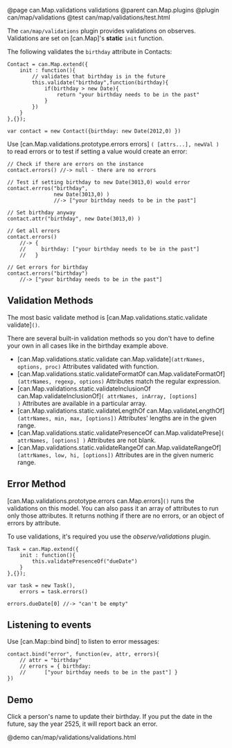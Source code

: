 @page can.Map.validations validations
@parent can.Map.plugins
@plugin can/map/validations
@test can/map/validations/test.html

The `can/map/validations` plugin provides validations on observes. Validations
are set on [can.Map]'s __static__ `init` function.

The following validates the `birthday` attribute in Contacts:


    Contact = can.Map.extend({
    	init : function(){
    		// validates that birthday is in the future
    		this.validate("birthday",function(birthday){
    			if(birthday > new Date){
    				return "your birthday needs to be in the past"
    			}
    		})
    	}
    },{});
    
    var contact = new Contact({birthday: new Date(2012,0) })


Use [can.Map.validations.prototype.errors errors] `( [attrs...], newVal )` to read errors
or to test if setting a value would create an error:

    // Check if there are errors on the instance
    contact.errors() //-> null - there are no errors
    
    // Test if setting birthday to new Date(3013,0) would error
    contact.errros("birthday", 
                   new Date(3013,0) ) 
                   //-> ["your birthday needs to be in the past"] 
    
    // Set birthday anyway
    contact.attr("birthday", new Date(3013,0) )
    
    // Get all errors
    contact.errors() 
        //-> {
        //     birthday: ["your birthday needs to be in the past"]
        //   }
        
    // Get errors for birthday
    contact.errors("birthday") 
        //-> ["your birthday needs to be in the past"]

## Validation Methods


The most basic validate method is [can.Map.validations.static.validate validate]<code>()</code>.  

There are several built-in validation methods so you don't have to define your own in all cases like in the birthday example above.

- [can.Map.validations.static.validate can.Map.validate]<code>(attrNames, options, proc)</code> Attributes validated with function.
- [can.Map.validations.static.validateFormatOf can.Map.validateFormatOf]<code>(attrNames, regexp, options)</code> Attributes match the regular expression.	
- [can.Map.validations.static.validateInclusionOf can.Map.validateInclusionOf]<code>( attrNames, inArray, [options] )</code> Attributes are available in a particular array.	
- [can.Map.validations.static.validateLengthOf can.Map.validateLengthOf]<code>(attrNames, min, max, [options])</code> Attributes' lengths are in the given range.	
- [can.Map.validations.static.validatePresenceOf can.Map.validatePrese]<code>( attrNames, [options] )</code> Attributes are not blank.	
- [can.Map.validations.static.validateRangeOf can.Map.validateRangeOf]<code>(attrNames, low, hi, [options])</code> Attributes are in the given numeric range.

## Error Method

[can.Map.validations.prototype.errors can.Map.errors]<code>()</code> runs the validations on this model. You can also pass it an array 
of attributes to run only those attributes. It returns 
nothing if there are no errors, or an object of errors by attribute.

To use validations, it's required you use the _observe/validations_ plugin.

	Task = can.Map.extend({
		init : function(){
			this.validatePresenceOf("dueDate")
		}
	},{});

	var task = new Task(),
    	errors = task.errors()

	errors.dueDate[0] //-> "can't be empty"

## Listening to events

Use [can.Map::bind bind] to listen to error messages:

	contact.bind("error", function(ev, attr, errors){
		// attr = "birthday"
		// errors = { birthday: 
		//		["your birthday needs to be in the past"] }
	})

## Demo

Click a person's name to update their birthday.  If you put the date
in the future, say the year 2525, it will report back an error.

@demo can/map/validations/validations.html
